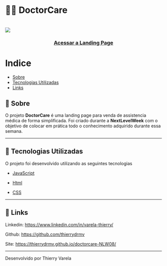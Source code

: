 <h1> 👨‍⚕️ DoctorCare </h1>

<h1>

<img src="assets/apresentation.gif">

</h1>

<h3 align="center">
  <a href="https://thierrydrmv.github.io/doctorcare-NLW08/">Acessar a Landing Page</a>
</h3>

# Indice

- [Sobre](#📝-sobre)
- [Tecnologias Utilizadas](#🚀-tecnologias-utilizadas)
- [Links](#🔗-links)

## 📝 Sobre

O projeto **DoctorCare** é uma landing page para venda de assistencia médica de forma simplificada. Foi criado durante a **NextLevelWeek** com o objetivo de colocar em prática todo o conhecimento adquirido durante essa semana.

---

## 🚀 Tecnologias Utilizadas

O projeto foi desenvolvido utilizando as seguintes tecnologias

- [JavaScript](https://developer.mozilla.org/pt-BR/docs/Web/JavaScript)

- [Html](https://developer.mozilla.org/pt-BR/docs/Web/HTML)

- [CSS](https://developer.mozilla.org/pt-BR/docs/Web/CSS)

---

## 🔗 Links

Linkedin: https://www.linkedin.com/in/varela-thierry/

Github: https://github.com/thierrydrmv

Site: https://thierrydrmv.github.io/doctorcare-NLW08/

---

Desenvolvido por Thierry Varela
